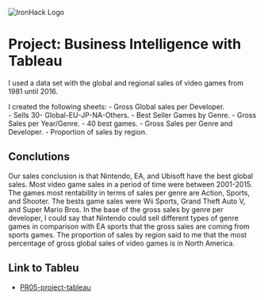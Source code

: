 ![IronHack Logo](https://s3-eu-west-1.amazonaws.com/ih-materials/uploads/upload_d5c5793015fec3be28a63c4fa3dd4d55.png)

# Project: Business Intelligence with Tableau

I used a data set with the global and regional sales of video games from 1981 until 2016.

I created the following sheets:
    - Gross Global sales per Developer.    
    - Sells 30- Global-EU-JP-NA-Others.
    - Best Seller Games by Genre.
    - Gross Sales per Year/Genre.
    - 40 best games.
    - Gross Sales per Genre and Developer.
    - Proportion of sales by region.
    
## Conclutions

Our sales conclusion is that Nintendo, EA, and Ubisoft have the best global sales. Most video game sales in a period of time were between 2001-2015. The games most rentability in terms of sales per genre are Action, Sports, and Shooter. The bests game sales were Wii Sports, Grand Theft Auto V, and Super Mario Bros. In the base of the gross sales by genre per developer, I could say that Nintendo could sell different types of genre games in comparison with EA sports that the gross sales are coming from sports games. The proportion of sales by region said to me that the most percentage of gross global sales of video games is in North America.
    
    
    

## Link to Tableu

* [PR05-project-tableau](https://public.tableau.com/profile/aaron2164#!/vizhome/PR05-project-tableau/Story1?publish=yes)


